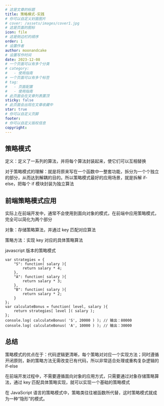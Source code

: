 ```yaml
---
# 这是文章的标题
title: 策略模式-实践
# 你可以自定义封面图片
# cover: /assets/images/cover1.jpg
# 这是页面的图标
icon: file
# 这是侧边栏的顺序
order: 1
# 设置作者
author: moonandcake
# 设置写作时间
date: 2023-12-08
# 一个页面可以有多个分类
# category:
#   - 使用指南
# 一个页面可以有多个标签
# tag:
#   - 页面配置
#   - 使用指南
# 此页面会在文章列表置顶
sticky: false
# 此页面会出现在文章收藏中
star: true
# 你可以自定义页脚
footer:
# 你可以自定义版权信息
copyright:
---
```


<!-- more -->


## 策略模式

定义：定义了一系列的算法，并将每个算法封装起来，使它们可以互相替换

对于策略模式的理解：就是将原来写在一个函数中一整套功能，拆分为一个个独立的部分，从而达到解耦的目的。所以策略模式最好的应用场景，就是拆解 if-else，把每个 if 模块封装为独立算法

## 前端策略模式应用

实际上在前端开发中，通常不会使用到面向对象的模式，在前端中应用策略模式，完全可以简化为两个部分

对象：存储策略算法，并通过 key 匹配对应算法

策略方法：实现 key 对应的具体策略算法

javascript 版本的策略模式

    var strategies = {
        "S": function( salary ){
            return salary * 4;
        },
        "A": function( salary ){
            return salary * 3;
        },
        "B": function( salary ){
            return salary * 2;
        }
    };
    var calculateBonus = function( level, salary ){
        return strategies[ level ]( salary );
    };
    console.log( calculateBonus( 'S', 20000 ) ); // 输出：80000
    console.log( calculateBonus( 'A', 10000 ) ); // 输出：30000

## 总结

策略模式的优点在于：代码逻辑更清晰，每个策略对对应一个实现方法；同时遵循开闭原则，新的策略方法无需改变已有代码，所以非常适合处理或重构复杂逻辑的 if-else

在前端开发过程中，不需要遵循面向对象的应用方式，只需要通过对象存储策略算法，通过 key 匹配具体策略实现，就可以实现一个基础的策略模式

在 JavaScript 语言的策略模式中，策略类往往被函数所代替，这时策略模式就成为一种“隐形”的模式。
